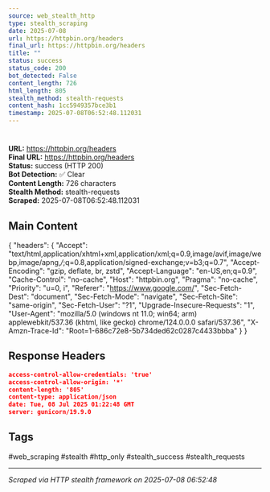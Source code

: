 ```yaml
---
source: web_stealth_http
type: stealth_scraping
date: 2025-07-08
url: https://httpbin.org/headers
final_url: https://httpbin.org/headers
title: ""
status: success
status_code: 200
bot_detected: False
content_length: 726
html_length: 805
stealth_method: stealth-requests
content_hash: 1cc5949357bce3b1
timestamp: 2025-07-08T06:52:48.112031
---
```


# 

**URL:** https://httpbin.org/headers  
**Final URL:** https://httpbin.org/headers  
**Status:** success (HTTP 200)  
**Bot Detection:** ✅ Clear  
**Content Length:** 726 characters  
**Stealth Method:** stealth-requests  
**Scraped:** 2025-07-08T06:52:48.112031  

## Main Content

{ "headers": { "Accept": "text/html,application/xhtml+xml,application/xml;q=0.9,image/avif,image/webp,image/apng,*/*;q=0.8,application/signed-exchange;v=b3;q=0.7", "Accept-Encoding": "gzip, deflate, br, zstd", "Accept-Language": "en-US,en;q=0.9", "Cache-Control": "no-cache", "Host": "httpbin.org", "Pragma": "no-cache", "Priority": "u=0, i", "Referer": "https://www.google.com/", "Sec-Fetch-Dest": "document", "Sec-Fetch-Mode": "navigate", "Sec-Fetch-Site": "same-origin", "Sec-Fetch-User": "?1", "Upgrade-Insecure-Requests": "1", "User-Agent": "mozilla/5.0 (windows nt 11.0; win64; arm) applewebkit/537.36 (khtml, like gecko) chrome/124.0.0.0 safari/537.36", "X-Amzn-Trace-Id": "Root=1-686c72e8-5b734ded62c0287c4433bbba" } }







## Response Headers

```json
access-control-allow-credentials: 'true'
access-control-allow-origin: '*'
content-length: '805'
content-type: application/json
date: Tue, 08 Jul 2025 01:22:48 GMT
server: gunicorn/19.9.0

```

## Tags

#web_scraping #stealth #http_only #stealth_success #stealth_requests

---
*Scraped via HTTP stealth framework on 2025-07-08 06:52:48*
